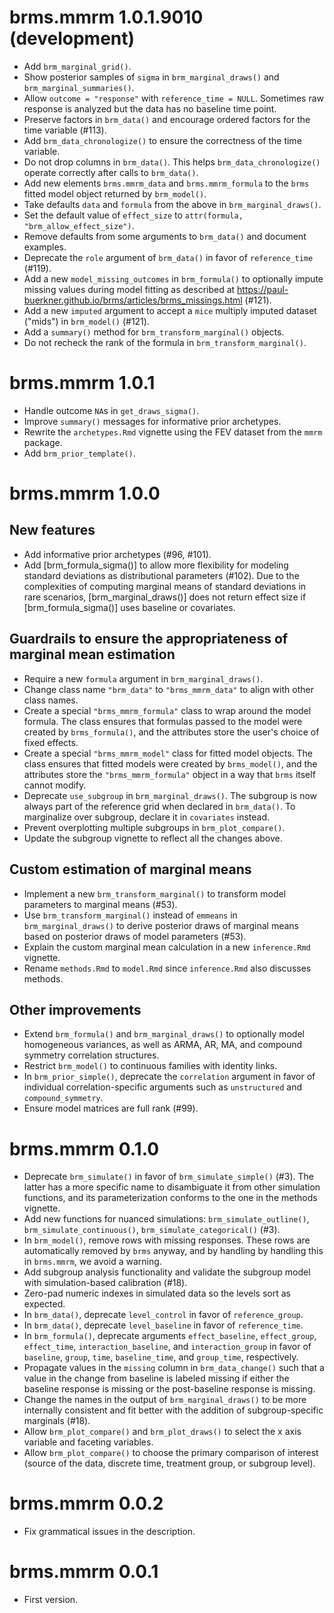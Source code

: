 # brms.mmrm 1.0.1.9010 (development)

* Add `brm_marginal_grid()`.
* Show posterior samples of `sigma` in `brm_marginal_draws()` and `brm_marginal_summaries()`.
* Allow `outcome = "response"` with `reference_time = NULL`. Sometimes raw response is analyzed but the data has no baseline time point.
* Preserve factors in `brm_data()` and encourage ordered factors for the time variable (#113).
* Add `brm_data_chronologize()` to ensure the correctness of the time variable.
* Do not drop columns in `brm_data()`. This helps `brm_data_chronologize()` operate correctly after calls to `brm_data()`.
* Add new elements `brms.mmrm_data` and `brms.mmrm_formula` to the `brms` fitted model object returned by `brm_model()`.
* Take defaults `data` and `formula` from the above in `brm_marginal_draws()`.
* Set the default value of `effect_size` to `attr(formula, "brm_allow_effect_size")`.
* Remove defaults from some arguments to `brm_data()` and document examples.
* Deprecate the `role` argument of `brm_data()` in favor of `reference_time` (#119).
* Add a new `model_missing_outcomes` in `brm_formula()` to optionally impute missing values during model fitting as described at <https://paul-buerkner.github.io/brms/articles/brms_missings.html> (#121).
* Add a new `imputed` argument to accept a `mice` multiply imputed dataset ("mids") in `brm_model()` (#121).
* Add a `summary()` method for `brm_transform_marginal()` objects.
* Do not recheck the rank of the formula in `brm_transform_marginal()`.

# brms.mmrm 1.0.1

* Handle outcome `NA`s in `get_draws_sigma()`.
* Improve `summary()` messages for informative prior archetypes.
* Rewrite the `archetypes.Rmd` vignette using the FEV dataset from the `mmrm` package.
* Add `brm_prior_template()`.

# brms.mmrm 1.0.0

## New features

* Add informative prior archetypes (#96, #101).
* Add [brm_formula_sigma()] to allow more flexibility for modeling standard deviations as distributional parameters (#102). Due to the complexities of computing marginal means of standard deviations in rare scenarios, [brm_marginal_draws()] does not return effect size if [brm_formula_sigma()] uses baseline or covariates.

## Guardrails to ensure the appropriateness of marginal mean estimation

* Require a new `formula` argument in `brm_marginal_draws()`.
* Change class name `"brm_data"` to `"brms_mmrm_data"` to align with other class names.
* Create a special `"brms_mmrm_formula"` class to wrap around the model formula. The class ensures that formulas passed to the model were created by `brms_formula()`, and the attributes store the user's choice of fixed effects.
* Create a special `"brms_mmrm_model"` class for fitted model objects. The class ensures that fitted models were created by `brms_model()`, and the attributes store the `"brms_mmrm_formula"` object in a way that `brms` itself cannot modify.
* Deprecate `use_subgroup` in `brm_marginal_draws()`. The subgroup is now always part of the reference grid when declared in `brm_data()`. To marginalize over subgroup, declare it in `covariates` instead.
* Prevent overplotting multiple subgroups in `brm_plot_compare()`.
* Update the subgroup vignette to reflect all the changes above.

## Custom estimation of marginal means

* Implement a new `brm_transform_marginal()` to transform model parameters to marginal means (#53).
* Use `brm_transform_marginal()` instead of `emmeans` in `brm_marginal_draws()` to derive posterior draws of marginal means based on posterior draws of model parameters (#53).
* Explain the custom marginal mean calculation in a new `inference.Rmd` vignette.
* Rename `methods.Rmd` to `model.Rmd` since `inference.Rmd` also discusses methods.

## Other improvements

* Extend `brm_formula()` and `brm_marginal_draws()` to optionally model homogeneous variances, as well as ARMA, AR, MA, and compound symmetry correlation structures.
* Restrict `brm_model()` to continuous families with identity links.
* In `brm_prior_simple()`, deprecate the `correlation` argument in favor of individual correlation-specific arguments such as `unstructured` and `compound_symmetry`.
* Ensure model matrices are full rank (#99).

# brms.mmrm 0.1.0

* Deprecate `brm_simulate()` in favor of `brm_simulate_simple()` (#3). The latter has a more specific name to disambiguate it from other simulation functions, and its parameterization conforms to the one in the methods vignette.
* Add new functions for nuanced simulations: `brm_simulate_outline()`, `brm_simulate_continuous()`, `brm_simulate_categorical()` (#3).
* In `brm_model()`, remove rows with missing responses. These rows are automatically removed by `brms` anyway, and by handling by handling this in `brms.mmrm`, we avoid a warning.
* Add subgroup analysis functionality and validate the subgroup model with simulation-based calibration (#18).
* Zero-pad numeric indexes in simulated data so the levels sort as expected.
* In `brm_data()`, deprecate `level_control` in favor of `reference_group`.
* In `brm_data()`, deprecate `level_baseline` in favor of `reference_time`.
* In `brm_formula()`, deprecate arguments `effect_baseline`, `effect_group`, `effect_time`, `interaction_baseline`, and `interaction_group` in favor of `baseline`, `group`, `time`, `baseline_time`, and `group_time`, respectively.
* Propagate values in the `missing` column in `brm_data_change()` such that a value in the change from baseline is labeled missing if either the baseline response is missing or the post-baseline response is missing.
* Change the names in the output of `brm_marginal_draws()` to be more internally consistent and fit better with the addition of subgroup-specific marginals (#18).
* Allow `brm_plot_compare()` and `brm_plot_draws()` to select the x axis variable and faceting variables.
* Allow `brm_plot_compare()` to choose the primary comparison of interest (source of the data, discrete time, treatment group, or subgroup level).

# brms.mmrm 0.0.2

* Fix grammatical issues in the description.

# brms.mmrm 0.0.1

* First version.
